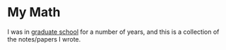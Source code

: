 My Math
=======

I was in [graduate school](http://math.sunysb.edu/~mbw) for a number of years, and this is a collection of the notes/papers I wrote.
